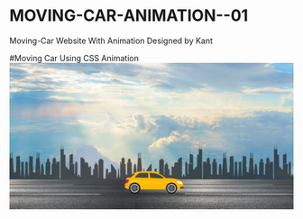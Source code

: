 # MOVING-CAR-ANIMATION--01
Moving-Car
Website With Animation
 Designed by Kant

#Moving Car Using CSS Animation
<a href="https://kant146.github.io/MOVING-CAR-ANIMATION--01/"><img src="Screenshot (166).png"></a>

